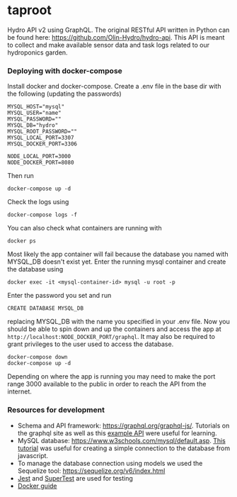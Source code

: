 # taproot

Hydro API v2 using GraphQL. The original RESTful API written in Python can be found here: https://github.com/Olin-Hydro/hydro-api. This API is meant to collect and make available sensor data and task logs related to our hydroponics garden.

### Deploying with docker-compose

Install docker and docker-compose. Create a .env file in the base dir with the following (updating the passwords)

```
MYSQL_HOST="mysql"
MYSQL_USER="name"
MYSQL_PASSWORD=""
MYSQL_DB="hydro"
MYSQL_ROOT_PASSWORD=""
MYSQL_LOCAL_PORT=3307
MYSQL_DOCKER_PORT=3306

NODE_LOCAL_PORT=3000
NODE_DOCKER_PORT=8080
```

Then run

```
docker-compose up -d
```

Check the logs using

```
docker-compose logs -f
```

You can also check what containers are running with

```
docker ps
```

Most likely the app container will fail because the database you named with MYSQL_DB doesn't exist yet. Enter the running mysql container and create the database using

```
docker exec -it <mysql-container-id> mysql -u root -p
```

Enter the password you set and run

```
CREATE DATABASE MYSQL_DB
```

replacing MYSQL_DB with the name you specified in your .env file. Now you should be able to spin down and up the containers and access the app at `http://localhost:NODE_DOCKER_PORT/graphql`. It may also be required to grant privileges to the user used to access the database.

```
docker-compose down
docker-compose up -d
```

Depending on where the app is running you may need to make the port range 3000 available to the public in order to reach the API from the internet. 

### Resources for development

- Schema and API framework: https://graphql.org/graphql-js/. Tutorials on the graphql site as well as this [example API](https://www.codepedia.org/ama/complete-example-crud-api-express-graphql) were useful for learning.
- MySQL database: https://www.w3schools.com/mysql/default.asp. [This tutorial](https://www.w3schools.com/nodejs/nodejs_mysql.asp) was useful for creating a simple connection to the database from javascript.
- To manage the database connection using models we used the Sequelize tool: https://sequelize.org/v6/index.html
- [Jest](https://jestjs.io/) and [SuperTest](https://www.npmjs.com/package/supertest) are used for testing
- [Docker guide](https://docs.docker.com/get-started/)
